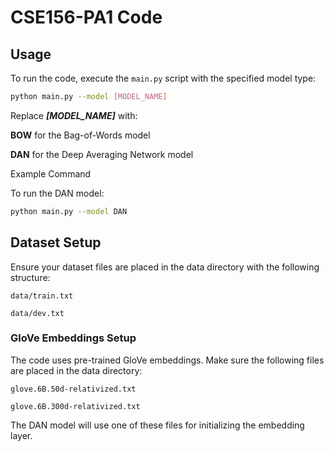 # CSE156-PA1 Code 
## Usage
To run the code, execute the `main.py` script with the specified model type:

```bash
python main.py --model [MODEL_NAME]
```
Replace ***[MODEL_NAME]*** with:


**BOW** for the Bag-of-Words model

**DAN** for the Deep Averaging Network model


Example Command

To run the DAN model:
```bash
python main.py --model DAN
```
## Dataset Setup

Ensure your dataset files are placed in the data directory with the following structure:

```data/train.txt```

```data/dev.txt```

### GloVe Embeddings Setup

The code uses pre-trained GloVe embeddings. Make sure the following files are placed in the data directory:

```glove.6B.50d-relativized.txt```

```glove.6B.300d-relativized.txt```

The DAN model will use one of these files for initializing the embedding layer.
